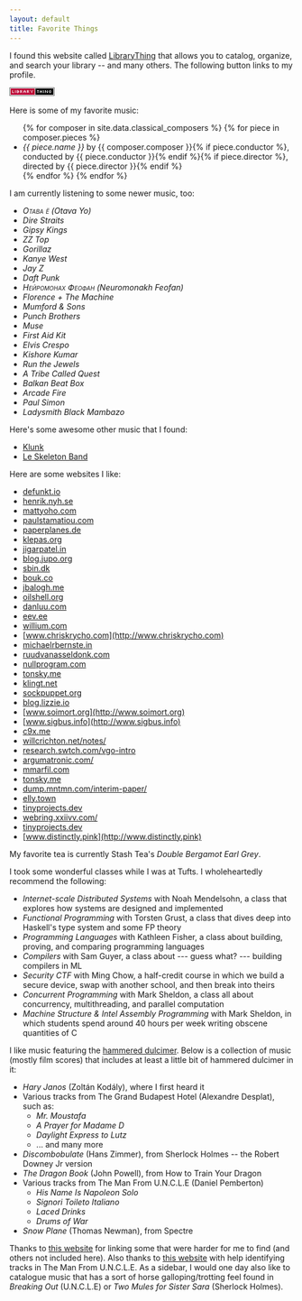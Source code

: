 ```yaml
---
layout: default
title: Favorite Things
---
```


I found this website called [LibraryThing](https://www.librarything.com/home)
that allows you to catalog, organize, and search your library -- and many
others. The following button links to my profile.

<a href="http://www.librarything.com/profile/tekknolagi">
  <img src="/assets/img/librarything.png" />
</a>

Here is some of my favorite music:

<ul>
  {% for composer in site.data.classical_composers %}
    {% for piece in composer.pieces %}
      <li>
        <i>{{ piece.name }}</i> by {{ composer.composer }}{% if piece.conductor %}, conducted by {{ piece.conductor }}{% endif %}{% if piece.director %}, directed by {{ piece.director }}{% endif %}
      </li>
    {% endfor %}
  {% endfor %}
</ul>

I am currently listening to some newer music, too:

* <i style="font-variant: small-caps;">Отава ё</i> *(Otava Yo)*
* *Dire Straits*
* *Gipsy Kings*
* *ZZ Top*
* *Gorillaz*
* *Kanye West*
* *Jay Z*
* *Daft Punk*
* <i style="font-variant: small-caps;">Нейромонах Феофан</i> *(Neuromonakh Feofan)*
* *Florence + The Machine*
* *Mumford & Sons*
* *Punch Brothers*
* *Muse*
* *First Aid Kit*
* *Elvis Crespo*
* *Kishore Kumar*
* *Run the Jewels*
* *A Tribe Called Quest*
* *Balkan Beat Box*
* *Arcade Fire*
* *Paul Simon*
* *Ladysmith Black Mambazo*

Here's some awesome other music that I found:

* [Klunk](https://klunk.bandcamp.com/)
* [Le Skeleton Band](https://leskeletonband.bandcamp.com/)

Here are some websites I like:

* [defunkt.io](http://defunkt.io)
* [henrik.nyh.se](http://henrik.nyh.se)
* [mattyoho.com](http://mattyoho.com)
* [paulstamatiou.com](http://paulstamatiou.com)
* [paperplanes.de](http://paperplanes.de)
* [klepas.org](http://klepas.org)
* [jigarpatel.in](http://jigarpatel.in)
* [blog.jupo.org](http://blog.jupo.org)
* [sbin.dk](http://sbin.dk)
* [bouk.co](http://bouk.co)
* [jbalogh.me](http://jbalogh.me)
* [oilshell.org](http://oilshell.org)
* [danluu.com](http://danluu.com)
* [eev.ee](http://eev.ee)
* [willium.com](http://willium.com)
* [www.chriskrycho.com](http://www.chriskrycho.com)
* [michaelrbernste.in](http://michaelrbernste.in)
* [ruudvanasseldonk.com](http://ruudvanasseldonk.com)
* [nullprogram.com](http://nullprogram.com)
* [tonsky.me](http://tonsky.me)
* [klingt.net](http://klingt.net)
* [sockpuppet.org](http://sockpuppet.org)
* [blog.lizzie.io](http://blog.lizzie.io)
* [www.soimort.org](http://www.soimort.org)
* [www.sigbus.info](http://www.sigbus.info)
* [c9x.me](http://c9x.me)
* [willcrichton.net/notes/](http://willcrichton.net/notes/)
* [research.swtch.com/vgo-intro](http://research.swtch.com/vgo-intro)
* [argumatronic.com/](http://argumatronic.com/)
* [mmarfil.com](http://mmarfil.com)
* [tonsky.me](http://tonsky.me)
* [dump.mntmn.com/interim-paper/](http://dump.mntmn.com/interim-paper/)
* [elly.town](http://elly.town)
* [tinyprojects.dev](http://tinyprojects.dev)
* [webring.xxiivv.com/](http://webring.xxiivv.com/)
* [tinyprojects.dev](http://tinyprojects.dev)
* [www.distinctly.pink](http://www.distinctly.pink)

My favorite tea is currently Stash Tea's *Double Bergamot Earl Grey*.

I took some wonderful classes while I was at Tufts. I wholeheartedly recommend
the following:

* *Internet-scale Distributed Systems* with Noah Mendelsohn, a class that
  explores how systems are designed and implemented
* *Functional Programming* with Torsten Grust, a class that dives deep into
  Haskell's type system and some FP theory
* *Programming Languages* with Kathleen Fisher, a class about building,
  proving, and comparing programming languages
* *Compilers* with Sam Guyer, a class about --- guess what? --- building
  compilers in ML
* *Security CTF* with Ming Chow, a half-credit course in which we build a
  secure device, swap with another school, and then break into theirs
* *Concurrent Programming* with Mark Sheldon, a class all about concurrency,
  multithreading, and parallel computation
* *Machine Structure &amp; Intel Assembly Programming* with Mark Sheldon, in
  which students spend around 40 hours per week writing obscene quantities of C

I like music featuring the [hammered dulcimer](https://en.wikipedia.org/wiki/Hammered_dulcimer).
Below is a collection of music (mostly film scores) that includes at least a
little bit of hammered dulcimer in it:

* *Hary Janos* (Zoltán Kodály), where I first heard it
* Various tracks from The Grand Budapest Hotel (Alexandre Desplat), such as:
  * *Mr. Moustafa*
  * *A Prayer for Madame D*
  * *Daylight Express to Lutz*
  * ... and many more
* *Discombobulate* (Hans Zimmer), from Sherlock Holmes -- the Robert Downey Jr
  version
* *The Dragon Book* (John Powell), from How to Train Your Dragon
* Various tracks from The Man From U.N.C.L.E (Daniel Pemberton)
  * *His Name Is Napoleon Solo*
  * *Signori Toileto Italiano*
  * *Laced Drinks*
  * *Drums of War*
* *Snow Plane* (Thomas Newman), from Spectre

Thanks to [this website][cimbalom0] for linking some that were harder for me to
find (and others not included here). Also thanks to [this website][cimbalom1]
with help identifying tracks in The Man From U.N.C.L.E. As a sidebar, I would
one day also like to catalogue music that has a sort of horse
galloping/trotting feel found in *Breaking Out* (U.N.C.L.E) or *Two Mules for
Sister Sara* (Sherlock Holmes).

[cimbalom0]: https://web.archive.org/web/20200615181712/https://manufacturing.dustystrings.com/blog/hammered-dulcimer-film-scores
[cimbalom1]: http://web.archive.org/web/20191228224428/https://moviemusicuk.us/2015/08/17/the-man-from-u-n-c-l-e-daniel-pemberton/
